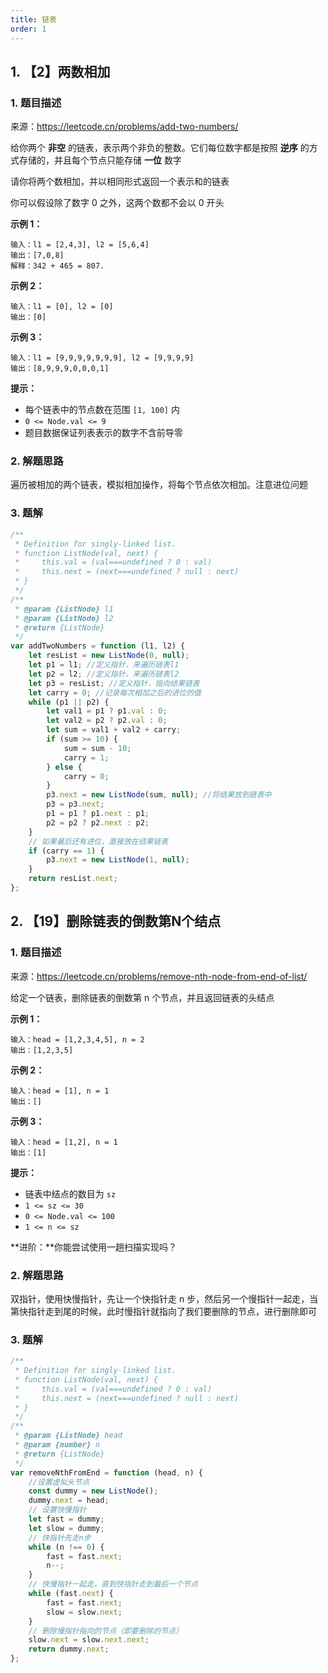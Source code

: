```yaml
---
title: 链表
order: 1
---
```


## 1. 【2】两数相加

### 1. 题目描述

来源：https://leetcode.cn/problems/add-two-numbers/

给你两个 **非空** 的链表，表示两个非负的整数。它们每位数字都是按照 **逆序** 的方式存储的，并且每个节点只能存储 **一位** 数字

请你将两个数相加，并以相同形式返回一个表示和的链表

你可以假设除了数字 0 之外，这两个数都不会以 0 开头

**示例 1：**

```
输入：l1 = [2,4,3], l2 = [5,6,4]
输出：[7,0,8]
解释：342 + 465 = 807.
```

**示例 2：**

```
输入：l1 = [0], l2 = [0]
输出：[0]
```

**示例 3：**

```
输入：l1 = [9,9,9,9,9,9,9], l2 = [9,9,9,9]
输出：[8,9,9,9,0,0,0,1]
```

**提示：**

- 每个链表中的节点数在范围 `[1, 100]` 内
- `0 <= Node.val <= 9`
- 题目数据保证列表表示的数字不含前导零

### 2. 解题思路

遍历被相加的两个链表，模拟相加操作，将每个节点依次相加。注意进位问题

### 3. 题解

```js
/**
 * Definition for singly-linked list.
 * function ListNode(val, next) {
 *     this.val = (val===undefined ? 0 : val)
 *     this.next = (next===undefined ? null : next)
 * }
 */
/**
 * @param {ListNode} l1
 * @param {ListNode} l2
 * @return {ListNode}
 */
var addTwoNumbers = function (l1, l2) {
    let resList = new ListNode(0, null);
    let p1 = l1; //定义指针，来遍历链表l1
    let p2 = l2; //定义指针，来遍历链表l2
    let p3 = resList; //定义指针，指向结果链表
    let carry = 0; //记录每次相加之后的进位的值
    while (p1 || p2) {
        let val1 = p1 ? p1.val : 0;
        let val2 = p2 ? p2.val : 0;
        let sum = val1 + val2 + carry;
        if (sum >= 10) {
            sum = sum - 10;
            carry = 1;
        } else {
            carry = 0;
        }
        p3.next = new ListNode(sum, null); //将结果放到链表中
        p3 = p3.next;
        p1 = p1 ? p1.next : p1;
        p2 = p2 ? p2.next : p2;
    }
    // 如果最后还有进位，直接放在结果链表
    if (carry == 1) {
        p3.next = new ListNode(1, null);
    }
    return resList.next;
};
```

## 2. 【19】删除链表的倒数第N个结点

### 1. 题目描述

来源：https://leetcode.cn/problems/remove-nth-node-from-end-of-list/

给定一个链表，删除链表的倒数第 n 个节点，并且返回链表的头结点

**示例 1：**

```
输入：head = [1,2,3,4,5], n = 2
输出：[1,2,3,5]
```

**示例 2：**

```
输入：head = [1], n = 1
输出：[]
```

**示例 3：**

```
输入：head = [1,2], n = 1
输出：[1]
```

**提示：**

- 链表中结点的数目为 `sz`
- `1 <= sz <= 30`
- `0 <= Node.val <= 100`
- `1 <= n <= sz`

**进阶：**你能尝试使用一趟扫描实现吗？

### 2. 解题思路

双指针，使用快慢指针，先让一个快指针走 n 步，然后另一个慢指针一起走，当第快指针走到尾的时候，此时慢指针就指向了我们要删除的节点，进行删除即可

### 3. 题解

```js
/**
 * Definition for singly-linked list.
 * function ListNode(val, next) {
 *     this.val = (val===undefined ? 0 : val)
 *     this.next = (next===undefined ? null : next)
 * }
 */
/**
 * @param {ListNode} head
 * @param {number} n
 * @return {ListNode}
 */
var removeNthFromEnd = function (head, n) {
    //设置虚拟头节点
    const dummy = new ListNode();
    dummy.next = head;
    // 设置快慢指针
    let fast = dummy;
    let slow = dummy;
    // 快指针先走n步
    while (n !== 0) {
        fast = fast.next;
        n--;
    }
    // 快慢指针一起走，直到快指针走到最后一个节点
    while (fast.next) {
        fast = fast.next;
        slow = slow.next;
    }
    // 删除慢指针指向的节点（即要删除的节点）
    slow.next = slow.next.next;
    return dummy.next;
};
```

